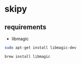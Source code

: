 # skipy

## requirements

- libmagic

```bash
sudo apt-get install libmagic-dev
```

```bash
brew install libmagic
```
